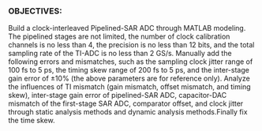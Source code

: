 ### OBJECTIVES:

Build a clock-interleaved Pipelined-SAR ADC through MATLAB modeling. The pipelined stages are not limited, the number of clock calibration channels is no less than 4, the precision is no less than 12 bits, and the total sampling rate of the TI-ADC is no less than 2 GS/s. Manually add the following errors and mismatches, such as the sampling clock jitter range of 100 fs to 5 ps, the timing skew range of 200 fs to 5 ps, and the inter-stage gain error of ±10% (the above parameters are for reference only). Analyze the influences of TI mismatch (gain mismatch, offset mismatch, and timing skew), inter-stage gain error of pipelined-SAR ADC, capacitor-DAC mismatch of the first-stage SAR ADC, comparator offset, and clock jitter through static analysis methods and dynamic analysis methods.Finally fix the time skew.
